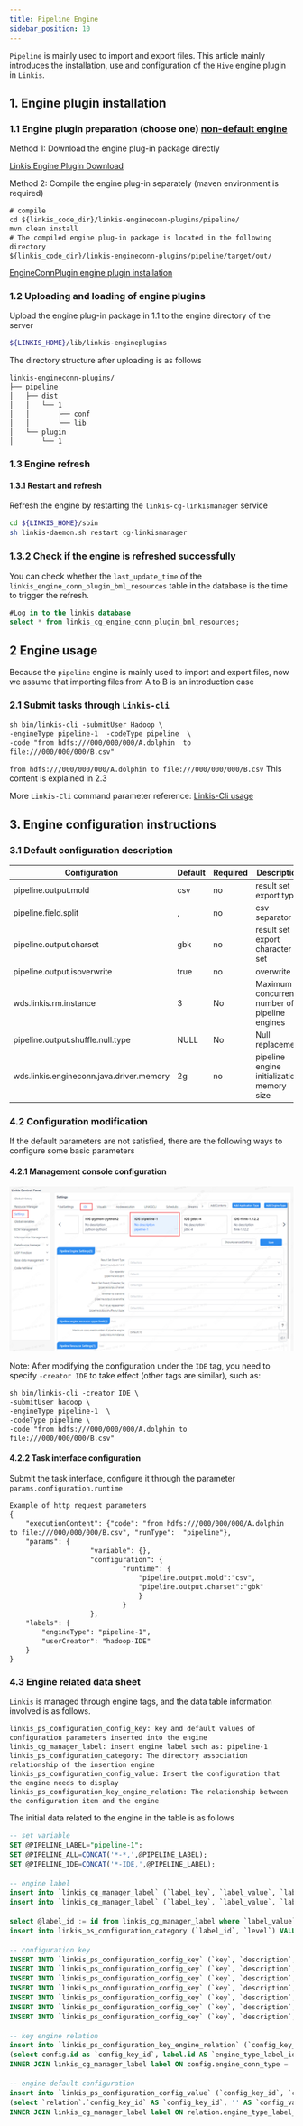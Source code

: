 ```yaml
---
title: Pipeline Engine
sidebar_position: 10
---
```

`Pipeline` is mainly used to import and export files. This article mainly introduces the installation, use and configuration of the `Hive` engine plugin in `Linkis`.

## 1. Engine plugin installation

### 1.1 Engine plugin preparation (choose one) [non-default engine](./overview.md)

Method 1: Download the engine plug-in package directly

[Linkis Engine Plugin Download](https://linkis.apache.org/zh-CN/blog/2022/04/15/how-to-download-engineconn-plugin)

Method 2: Compile the engine plug-in separately (maven environment is required)

```
# compile
cd ${linkis_code_dir}/linkis-engineconn-plugins/pipeline/
mvn clean install
# The compiled engine plug-in package is located in the following directory
${linkis_code_dir}/linkis-engineconn-plugins/pipeline/target/out/
```
[EngineConnPlugin engine plugin installation](../deployment/install-engineconn.md)

### 1.2 Uploading and loading of engine plugins

Upload the engine plug-in package in 1.1 to the engine directory of the server
```bash 
${LINKIS_HOME}/lib/linkis-engineplugins
```
The directory structure after uploading is as follows
```
linkis-engineconn-plugins/
├── pipeline
│   ├── dist
│   │   └── 1
│   │       ├── conf
│   │       └── lib
│   └── plugin
│       └── 1
```
### 1.3 Engine refresh

#### 1.3.1 Restart and refresh
Refresh the engine by restarting the `linkis-cg-linkismanager` service
```bash
cd ${LINKIS_HOME}/sbin
sh linkis-daemon.sh restart cg-linkismanager
```

### 1.3.2 Check if the engine is refreshed successfully
You can check whether the `last_update_time` of the `linkis_engine_conn_plugin_bml_resources` table in the database is the time to trigger the refresh.

```sql
#Log in to the linkis database
select * from linkis_cg_engine_conn_plugin_bml_resources;
```

## 2 Engine usage

Because the `pipeline` engine is mainly used to import and export files, now we assume that importing files from A to B is an introduction case

### 2.1 Submit tasks through `Linkis-cli`

```shell
sh bin/linkis-cli -submitUser Hadoop \
-engineType pipeline-1  -codeType pipeline  \
-code "from hdfs:///000/000/000/A.dolphin  to file:///000/000/000/B.csv"
```
`from hdfs:///000/000/000/A.dolphin to file:///000/000/000/B.csv` This content is explained in 2.3

More `Linkis-Cli` command parameter reference: [Linkis-Cli usage](../user-guide/linkiscli-manual.md)

## 3. Engine configuration instructions

### 3.1 Default configuration description

| Configuration | Default | Required | Description |
| ------------------------ | ------------------- | ---| ------------------------------------------- |
| pipeline.output.mold | csv | no | result set export type |
| pipeline.field.split | , |no | csv separator |
| pipeline.output.charset | gbk | no | result set export character set |
| pipeline.output.isoverwrite | true | no | overwrite |
| wds.linkis.rm.instance | 3 | No | Maximum concurrent number of pipeline engines |
| pipeline.output.shuffle.null.type | NULL | No | Null replacement |
| wds.linkis.engineconn.java.driver.memory | 2g | no | pipeline engine initialization memory size |

### 4.2 Configuration modification
If the default parameters are not satisfied, there are the following ways to configure some basic parameters

#### 4.2.1 Management console configuration

![](./images/pipeline-conf.png)

Note: After modifying the configuration under the `IDE` tag, you need to specify `-creator IDE` to take effect (other tags are similar), such as:

```shell
sh bin/linkis-cli -creator IDE \
-submitUser hadoop \
-engineType pipeline-1  \
-codeType pipeline \
-code "from hdfs:///000/000/000/A.dolphin to file:///000/000/000/B.csv"
```

#### 4.2.2 Task interface configuration
Submit the task interface, configure it through the parameter `params.configuration.runtime`

```shell
Example of http request parameters
{
    "executionContent": {"code": "from hdfs:///000/000/000/A.dolphin to file:///000/000/000/B.csv", "runType":  "pipeline"},
    "params": {
                    "variable": {},
                    "configuration": {
                            "runtime": {
                                "pipeline.output.mold":"csv",
                                "pipeline.output.charset":"gbk"
                                }
                            }
                    },
    "labels": {
        "engineType": "pipeline-1",
        "userCreator": "hadoop-IDE"
    }
}
```

### 4.3 Engine related data sheet

`Linkis` is managed through engine tags, and the data table information involved is as follows.

```
linkis_ps_configuration_config_key: key and default values ​​of configuration parameters inserted into the engine
linkis_cg_manager_label: insert engine label such as: pipeline-1
linkis_ps_configuration_category: The directory association relationship of the insertion engine
linkis_ps_configuration_config_value: Insert the configuration that the engine needs to display
linkis_ps_configuration_key_engine_relation: The relationship between the configuration item and the engine
```

The initial data related to the engine in the table is as follows

```sql
-- set variable
SET @PIPELINE_LABEL="pipeline-1";
SET @PIPELINE_ALL=CONCAT('*-*,',@PIPELINE_LABEL);
SET @PIPELINE_IDE=CONCAT('*-IDE,',@PIPELINE_LABEL);

-- engine label
insert into `linkis_cg_manager_label` (`label_key`, `label_value`, `label_feature`, `label_value_size`, `update_time`, `create_time`) VALUES ('combined_userCreator_engineType', @PIPELINE_ALL, 'OPTIONAL', 2, now(), now());
insert into `linkis_cg_manager_label` (`label_key`, `label_value`, `label_feature`, `label_value_size`, `update_time`, `create_time`) VALUES ('combined_userCreator_engineType', @PIPELINE_IDE, 'OPTIONAL', 2, now(), now());

select @label_id := id from linkis_cg_manager_label where `label_value` = @PIPELINE_IDE;
insert into linkis_ps_configuration_category (`label_id`, `level`) VALUES (@label_id, 2);

-- configuration key
INSERT INTO `linkis_ps_configuration_config_key` (`key`, `description`, `name`, `default_value`, `validate_type`, `validate_range`, `is_hidden`, `is_advanced`, `level`, `treeName`, `engine_conn_type`) VALUES ('pipeline.output.mold', 'Value range: csv or excel', 'Result set export type','csv', 'OFT', '[\"csv\",\"excel\"]' , '0', '0', '1', 'pipeline engine settings', 'pipeline');
INSERT INTO `linkis_ps_configuration_config_key` (`key`, `description`, `name`, `default_value`, `validate_type`, `validate_range`, `is_hidden`, `is_advanced`, `level`, `treeName`, `engine_conn_type`) VALUES ('pipeline.field.split', 'value range:, or \\t', 'csv delimiter',',', 'OFT', '[\",\",\"\\\\ t\"]', '0', '0', '1', 'pipeline engine settings', 'pipeline');
INSERT INTO `linkis_ps_configuration_config_key` (`key`, `description`, `name`, `default_value`, `validate_type`, `validate_range`, `is_hidden`, `is_advanced`, `level`, `treeName`, `engine_conn_type`) VALUES ('pipeline.output.charset', 'value range: utf-8 or gbk', 'result set export character set','gbk', 'OFT', '[\"utf-8\",\" gbk\"]', '0', '0', '1', 'pipeline engine settings', 'pipeline');
INSERT INTO `linkis_ps_configuration_config_key` (`key`, `description`, `name`, `default_value`, `validate_type`, `validate_range`, `is_hidden`, `is_advanced`, `level`, `treeName`, `engine_conn_type`) VALUES ('pipeline.output.isoverwrite', 'Value range: true or false', 'Whether to overwrite','true', 'OFT', '[\"true\",\"false\"]', '0', '0', '1', 'pipeline engine settings', 'pipeline');
INSERT INTO `linkis_ps_configuration_config_key` (`key`, `description`, `name`, `default_value`, `validate_type`, `validate_range`, `is_hidden`, `is_advanced`, `level`, `treeName`, `engine_conn_type`) VALUES ('wds.linkis.rm.instance', 'Range: 1-3, Unit: Piece', 'Maximum concurrent number of pipeline engines','3', 'NumInterval', '[1,3]', '0 ', '0', '1', 'pipeline engine settings', 'pipeline');
INSERT INTO `linkis_ps_configuration_config_key` (`key`, `description`, `name`, `default_value`, `validate_type`, `validate_range`, `is_hidden`, `is_advanced`, `level`, `treeName`, `engine_conn_type`) VALUES ('wds.linkis.engineconn.java.driver.memory', 'value range: 1-10, unit: G', 'pipeline engine initialization memory size','2g', 'Regex', '^([ 1-9]|10)(G|g)$', '0', '0', '1', 'pipeline resource settings', 'pipeline');
INSERT INTO `linkis_ps_configuration_config_key` (`key`, `description`, `name`, `default_value`, `validate_type`, `validate_range`, `is_hidden`, `is_advanced`, `level`, `treeName`, `engine_conn_type`) VALUES ('pipeline.output.shuffle.null.type', 'Value range: NULL or BLANK', 'Null value replacement','NULL', 'OFT', '[\"NULL\",\"BLANK\ "]', '0', '0', '1', 'pipeline engine settings', 'pipeline');

-- key engine relation
insert into `linkis_ps_configuration_key_engine_relation` (`config_key_id`, `engine_type_label_id`)
(select config.id as `config_key_id`, label.id AS `engine_type_label_id` FROM linkis_ps_configuration_config_key config
INNER JOIN linkis_cg_manager_label label ON config.engine_conn_type = 'pipeline' and label_value = @PIPELINE_ALL);

-- engine default configuration
insert into `linkis_ps_configuration_config_value` (`config_key_id`, `config_value`, `config_label_id`)
(select `relation`.`config_key_id` AS `config_key_id`, '' AS `config_value`, `relation`.`engine_type_label_id` AS `config_label_id` FROM linkis_ps_configuration_key_engine_relation relation
INNER JOIN linkis_cg_manager_label label ON relation.engine_type_label_id = label.id AND label.label_value = @PIPELINE_ALL);

```